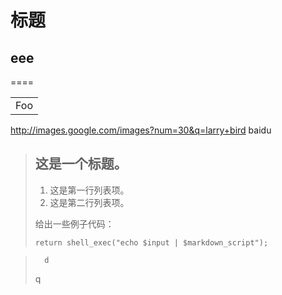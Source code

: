 # 标题
## eee
====

<table>
    <tr>
        <td>Foo</td>
    </tr>
</table>

http://images.google.com/images?num=30&q=larry+bird
<a> baidu</a>

> ## 这是一个标题。
> 
> 1.   这是第一行列表项。
> 2.   这是第二行列表项。
> 
> 给出一些例子代码：
> 
>     return shell_exec("echo $input | $markdown_script");

>       d
> q

